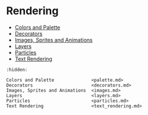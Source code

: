# Rendering

- [Colors and Palette](palette.md)
- [Decorators](decorators.md)
- [Images, Sprites and Animations](images.md)
- [Layers](layers.md)
- [Particles](particles.md)
- [Text Rendering](text_rendering.md)

```{toctree}
:hidden:

Colors and Palette              <palette.md>
Decorators                      <decorators.md>
Images, Sprites and Animations  <images.md>
Layers                          <layers.md>
Particles                       <particles.md>
Text Rendering                  <text_rendering.md>
```
